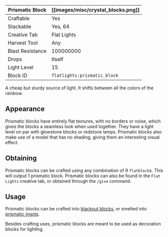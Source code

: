 | Prismatic Block  | [[images/misc/crystal_blocks.png]] |
|------------------|------------------------------------|
| Craftable        | Yes                                |
| Stackable        | Yes, 64                            |
| Creative Tab     | Flat Lights                        |
| Harvest Tool     | Any                                |
| Blast Resistance | 100000000                          |
| Drops            | Itself                             |
| Light Level      | 15                                 |
| Block ID         | `flatlights:prismatic_block`       |

A cheap but sturdy source of light. It shifts between all the colors of the rainbow.

## Appearance
Prismatic blocks have entirely flat textures, with no borders or noise, which gives the blocks a seamless look when used together. They have a light level on par with glowstone blocks or redstone lamps. Prismatic blocks also make use of a model that has no shading, giving them an interesting visual effect.

## Obtaining
Prismatic blocks can be crafted using any combination of 9 `flatblock`s. This will output 1 prismatic block. Prismatic blocks can also be found in the `Flat Lights` creative tab, or obtained through the `/give` command.

## Usage
Prismatic blocks can be crafted into [blackout blocks](Blackout-Blocks), or smelted into [prismatic ingots](Prismatic-Ingot).

Besides crafting uses, prismatic blocks are meant to be used as decoration blocks for lighting.